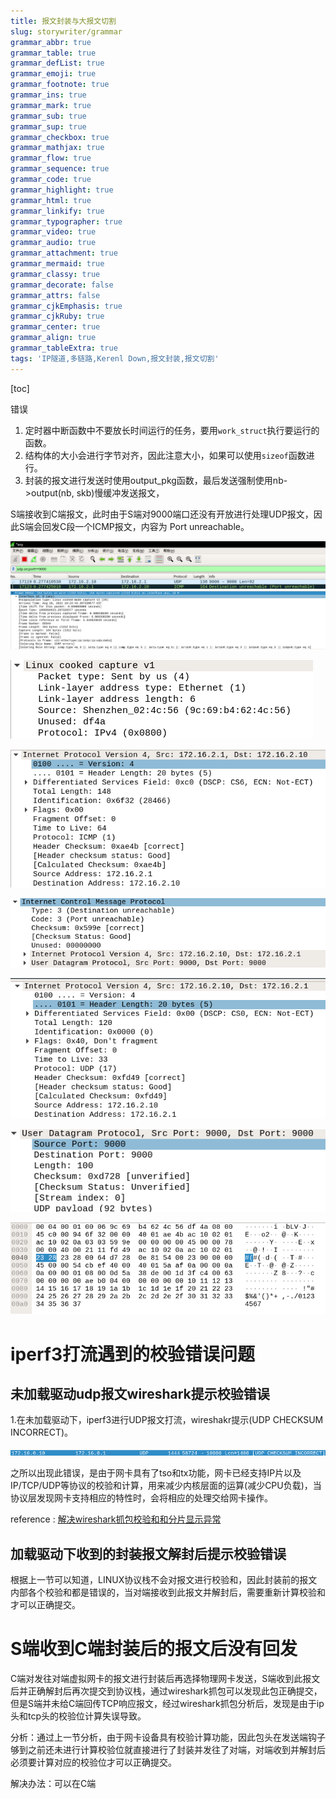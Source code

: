 ```yaml
---
title: 报文封装与大报文切割
slug: storywriter/grammar
grammar_abbr: true
grammar_table: true
grammar_defList: true
grammar_emoji: true
grammar_footnote: true
grammar_ins: true
grammar_mark: true
grammar_sub: true
grammar_sup: true
grammar_checkbox: true
grammar_mathjax: true
grammar_flow: true
grammar_sequence: true
grammar_code: true
grammar_highlight: true
grammar_html: true
grammar_linkify: true
grammar_typographer: true
grammar_video: true
grammar_audio: true
grammar_attachment: true
grammar_mermaid: true
grammar_classy: true
grammar_decorate: false
grammar_attrs: false
grammar_cjkEmphasis: true
grammar_cjkRuby: true
grammar_center: true
grammar_align: true
grammar_tableExtra: true
tags: 'IP隧道,多链路,Kerenl Down,报文封装,报文切割'
---
```

[toc]


错误
1. 定时器中断函数中不要放长时间运行的任务，要用`work_struct`执行要运行的函数。
2. 结构体的大小会进行字节对齐，因此注意大小，如果可以使用`sizeof`函数进行。
3. 封装的报文进行发送时使用output_pkg函数，最后发送强制使用nb->output(nb, skb)慢缓冲发送报文，

S端接收到C端报文，此时由于S端对9000端口还没有开放进行处理UDP报文，因此S端会回发C段一个ICMP报文，内容为 Port unreachable。

![S端接收](./images/1660994747596.png)
![报文内容](./images/1660994831008.png)

![enter description here](./images/1660994853558.png)

![enter description here](./images/1660994863916.png)

![enter description here](./images/1660994911468.png)

![enter description here](./images/1660994922344.png)

![enter description here](./images/1660994932648.png)

![enter description here](./images/1660994941720.png)

# iperf3打流遇到的校验错误问题
## 未加载驱动udp报文wireshark提示校验错误
1.在未加载驱动下，iperf3进行UDP报文打流，wireshakr提示(UDP CHECKSUM INCORRECT)。

![wireshark 提示错误](./images/1661946225326.png)

之所以出现此错误，是由于网卡具有了tso和tx功能，网卡已经支持IP片以及IP/TCP/UDP等协议的校验和计算，用来减少内核层面的运算(减少CPU负载)，当协议层发现网卡支持相应的特性时，会将相应的处理交给网卡操作。

reference : [解决wireshark抓包校验和和分片显示异常](http://wjhsh.net/charlieroro-p-11363336.html)

## 加载驱动下收到的封装报文解封后提示校验错误
根据上一节可以知道，LINUX协议栈不会对报文进行校验和，因此封装前的报文内部各个校验和都是错误的，当对端接收到此报文并解封后，需要重新计算校验和才可以正确提交。

# S端收到C端封装后的报文后没有回发

C端对发往对端虚拟网卡的报文进行封装后再选择物理网卡发送，S端收到此报文后并正确解封后再次提交到协议栈，通过wireshark抓包可以发现此包正确提交，但是S端并未给C端回传TCP响应报文，经过wireshark抓包分析后，发现是由于ip头和tcp头的校验位计算失误导致。

分析：通过上一节分析，由于网卡设备具有校验计算功能，因此包头在发送端钩子够到之前还未进行计算校验位就直接进行了封装并发往了对端，对端收到并解封后必须要计算对应的校验位才可以正确提交。

解决办法：可以在C端